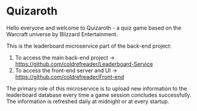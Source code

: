 # Quizaroth


Hello everyone and welcome to Quizaroth - a quiz game based on the Warcraft universe by Blizzard Entertainment.

This is the leaderboard microservice part of the back-end project:

1. To access the main back-end project    -> https://github.com/coldrefreader/Leaderboard-Service
2. To access the front-end server and UI  -> https://github.com/coldrefreader/Front-end

The primary role of this microservice is to upload new information to the leaderboard database every time a game session concludes successfully. The information is refreshed daily at midnight or at every startup.

